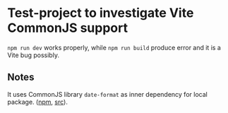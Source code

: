 # Test-project to investigate Vite CommonJS support

`npm run dev` works properly,
while `npm run build` produce error and it is a Vite bug possibly.


## Notes

It uses CommonJS library `date-format` as inner dependency for local package.
([npm](https://www.npmjs.com/package/date-format),
[src](https://github.com/nomiddlename/date-format)).
